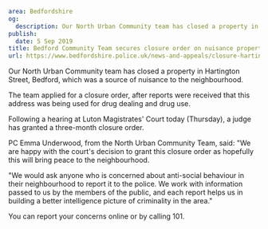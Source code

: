 ```yaml
area: Bedfordshire
og:
  description: Our North Urban Community team has closed a property in Hartington Street, Bedford, which was a source of nuisance to the neighbourhood.
publish:
  date: 5 Sep 2019
title: Bedford Community Team secures closure order on nuisance property
url: https://www.bedfordshire.police.uk/news-and-appeals/closure-hartington-bedford-sept19
```

Our North Urban Community team has closed a property in Hartington Street, Bedford, which was a source of nuisance to the neighbourhood.

The team applied for a closure order, after reports were received that this address was being used for drug dealing and drug use.

Following a hearing at Luton Magistrates' Court today (Thursday), a judge has granted a three-month closure order.

PC Emma Underwood, from the North Urban Community Team, said: "We are happy with the court's decision to grant this closure order as hopefully this will bring peace to the neighbourhood.

"We would ask anyone who is concerned about anti-social behaviour in their neighbourhood to report it to the police. We work with information passed to us by the members of the public, and each report helps us in building a better intelligence picture of criminality in the area."

You can report your concerns online or by calling 101.
